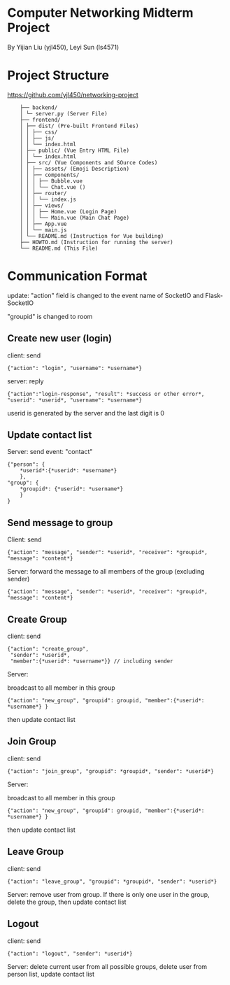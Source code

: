 # Computer Networking Midterm Project

By Yijian Liu (yjl450), Leyi Sun (ls4571)
# Project Structure
https://github.com/yjl450/networking-project

        ├── backend/
        │ └─ server.py (Server File)
        ├── frontend/
        │ ├── dist/ (Pre-built Frontend Files)
        │ │ ├── css/
        │ │ ├── js/
        │ │ └── index.html
        │ ├── public/ (Vue Entry HTML File)
        │ │ └── index.html
        │ ├── src/ (Vue Components and SOurce Codes)
        │ │ ├── assets/ (Emoji Description)
        │ │ ├── components/
        │ │ │ ├── Bubble.vue
        │ │ │ └── Chat.vue ()
        │ │ ├── router/
        │ │ │ └── index.js
        │ │ ├── views/
        │ │ │ ├── Home.vue (Login Page)
        │ │ │ └── Main.vue (Main Chat Page)
        │ │ ├── App.vue
        │ │ └── main.js
        │ └── README.md (Instruction for Vue building)
        ├── HOWTO.md (Instruction for running the server)
        └── README.md (This File)

# Communication Format
update: "action" field is changed to the event name of SocketIO and Flask-SocketIO

"groupid" is changed to room


## Create new user (login)
client: send 
    
    {"action": "login", "username": *username*}

server: reply 
    
    {"action":"login-response", "result": *success or other error*, "userid": *userid*, "username": *username*}

userid is generated by the server and the last digit is 0

## Update contact list

Server: send event: "contact"

    {"person": {
        *userid*:{*userid*: *username*}
        },
    "group": {
        *groupid*: {*userid*: *username*}
        }  
    }

## Send message to group
Client: send 
    
    {"action": "message", "sender": *userid*, "receiver": *groupid*, "message": *content*}

Server: forward the message to all members of the group (excluding sender) 
    
    {"action": "message", "sender": *userid*, "receiver": *groupid*, "message": *content*}

## Create Group
client: send

    {"action": "create_group", 
     "sender": *userid*, 
     "member":{*userid*: *username*}} // including sender
Server: 

broadcast to all member in this group 
    
    {"action": "new_group", "groupid": groupid, "member":{*userid*: *username*} }

then update contact list 

## Join Group
client: send 

    {"action": "join_group", "groupid": *groupid*, "sender": *userid*}
Server: 

broadcast to all member in this group 

    {"action": "new_group", "groupid": groupid, "member":{*userid*: *username*} }

then update contact list

## Leave Group
client: send 

    {"action": "leave_group", "groupid": *groupid*, "sender": *userid*}
Server: remove user from group. If there is only one user in the group, delete the group, then update contact list

## Logout
client: send

    {"action": "logout", "sender": *userid*}

Server: delete current user from all possible groups, delete user from person list, update contact list

